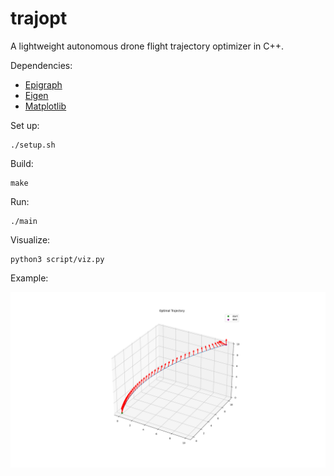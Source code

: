 # trajopt

A lightweight autonomous drone flight trajectory optimizer in C++.

Dependencies:
- [Epigraph](https://github.com/EmbersArc/Epigraph)
- [Eigen](https://eigen.tuxfamily.org/index.php?title=Main_Page)
- [Matplotlib](https://matplotlib.org/)

Set up:
```
./setup.sh
```

Build:
```
make
```

Run:
```
./main
```

Visualize:
```
python3 script/viz.py
```

Example:

![](trajopt.png)
